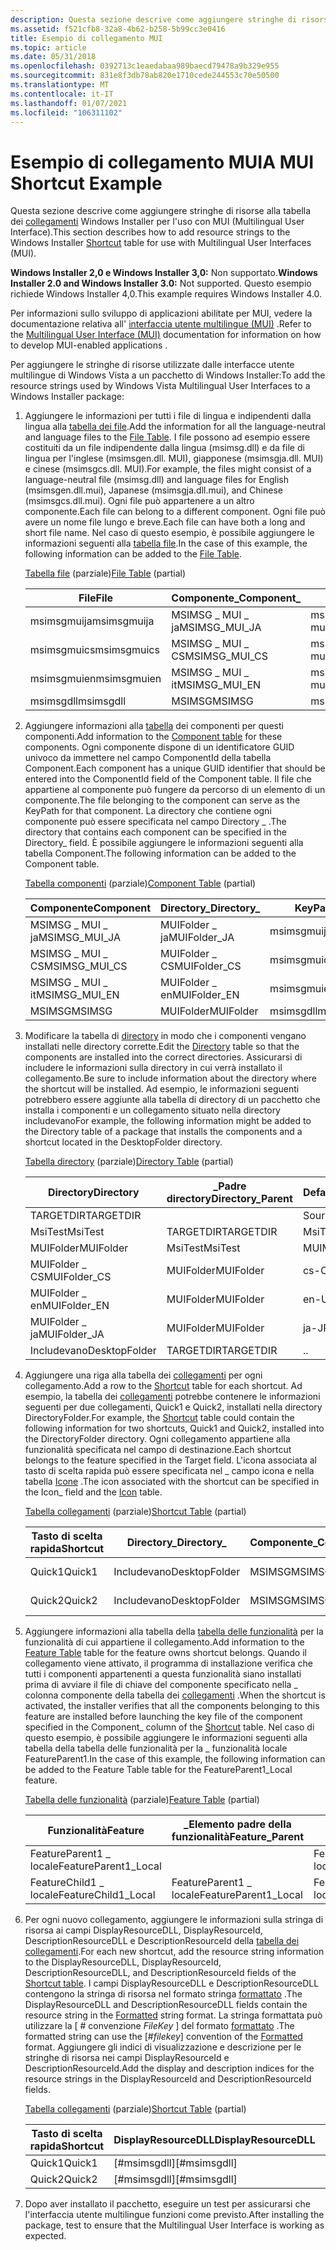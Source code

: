 ```yaml
---
description: Questa sezione descrive come aggiungere stringhe di risorse alla tabella dei collegamenti Windows Installer per l'uso con MUI (Multilingual User Interface).
ms.assetid: f521cfb8-32a8-4b62-b258-5b99cc3e0416
title: Esempio di collegamento MUI
ms.topic: article
ms.date: 05/31/2018
ms.openlocfilehash: 0392713c1eaedabaa989baecd79478a9b329e955
ms.sourcegitcommit: 831e8f3db78ab820e1710cede244553c70e50500
ms.translationtype: MT
ms.contentlocale: it-IT
ms.lasthandoff: 01/07/2021
ms.locfileid: "106311102"
---
```

# <a name="a-mui-shortcut-example"></a><span data-ttu-id="8dc4f-103">Esempio di collegamento MUI</span><span class="sxs-lookup"><span data-stu-id="8dc4f-103">A MUI Shortcut Example</span></span>

<span data-ttu-id="8dc4f-104">Questa sezione descrive come aggiungere stringhe di risorse alla tabella dei [collegamenti](shortcut-table.md) Windows Installer per l'uso con MUI (Multilingual User Interface).</span><span class="sxs-lookup"><span data-stu-id="8dc4f-104">This section describes how to add resource strings to the Windows Installer [Shortcut](shortcut-table.md) table for use with Multilingual User Interfaces (MUI).</span></span>

<span data-ttu-id="8dc4f-105">**Windows Installer 2,0 e Windows Installer 3,0:** Non supportato.</span><span class="sxs-lookup"><span data-stu-id="8dc4f-105">**Windows Installer 2.0 and Windows Installer 3.0:** Not supported.</span></span> <span data-ttu-id="8dc4f-106">Questo esempio richiede Windows Installer 4,0.</span><span class="sxs-lookup"><span data-stu-id="8dc4f-106">This example requires Windows Installer 4.0.</span></span>

<span data-ttu-id="8dc4f-107">Per informazioni sullo sviluppo di applicazioni abilitate per MUI, vedere la documentazione relativa all' [interfaccia utente multilingue (MUI)](/windows/desktop/Intl/multilingual-user-interface) .</span><span class="sxs-lookup"><span data-stu-id="8dc4f-107">Refer to the [Multilingual User Interface (MUI)](/windows/desktop/Intl/multilingual-user-interface) documentation for information on how to develop MUI-enabled applications .</span></span>

<span data-ttu-id="8dc4f-108">Per aggiungere le stringhe di risorse utilizzate dalle interfacce utente multilingue di Windows Vista a un pacchetto di Windows Installer:</span><span class="sxs-lookup"><span data-stu-id="8dc4f-108">To add the resource strings used by Windows Vista Multilingual User Interfaces to a Windows Installer package:</span></span>

1.  <span data-ttu-id="8dc4f-109">Aggiungere le informazioni per tutti i file di lingua e indipendenti dalla lingua alla [tabella dei file](file-table.md).</span><span class="sxs-lookup"><span data-stu-id="8dc4f-109">Add the information for all the language-neutral and language files to the [File Table](file-table.md).</span></span> <span data-ttu-id="8dc4f-110">I file possono ad esempio essere costituiti da un file indipendente dalla lingua (msimsg.dll) e da file di lingua per l'inglese (msimsgen.dll. MUI), giapponese (msimsgja.dll. MUI) e cinese (msimsgcs.dll. MUI).</span><span class="sxs-lookup"><span data-stu-id="8dc4f-110">For example, the files might consist of a language-neutral file (msimsg.dll) and language files for English (msimsgen.dll.mui), Japanese (msimsgja.dll.mui), and Chinese (msimsgcs.dll.mui).</span></span> <span data-ttu-id="8dc4f-111">Ogni file può appartenere a un altro componente.</span><span class="sxs-lookup"><span data-stu-id="8dc4f-111">Each file can belong to a different component.</span></span> <span data-ttu-id="8dc4f-112">Ogni file può avere un nome file lungo e breve.</span><span class="sxs-lookup"><span data-stu-id="8dc4f-112">Each file can have both a long and short file name.</span></span> <span data-ttu-id="8dc4f-113">Nel caso di questo esempio, è possibile aggiungere le informazioni seguenti alla [tabella file](file-table.md).</span><span class="sxs-lookup"><span data-stu-id="8dc4f-113">In the case of this example, the following information can be added to the [File Table](file-table.md).</span></span>

    <span data-ttu-id="8dc4f-114">[Tabella file](file-table.md) (parziale)</span><span class="sxs-lookup"><span data-stu-id="8dc4f-114">[File Table](file-table.md) (partial)</span></span>

    

    | <span data-ttu-id="8dc4f-115">File</span><span class="sxs-lookup"><span data-stu-id="8dc4f-115">File</span></span>        | <span data-ttu-id="8dc4f-116">Componente\_</span><span class="sxs-lookup"><span data-stu-id="8dc4f-116">Component\_</span></span>     | <span data-ttu-id="8dc4f-117">FileName</span><span class="sxs-lookup"><span data-stu-id="8dc4f-117">FileName</span></span>                     |
    |-------------|-----------------|------------------------------|
    | <span data-ttu-id="8dc4f-118">msimsgmuija</span><span class="sxs-lookup"><span data-stu-id="8dc4f-118">msimsgmuija</span></span> | <span data-ttu-id="8dc4f-119">MSIMSG \_ MUI \_ ja</span><span class="sxs-lookup"><span data-stu-id="8dc4f-119">MSIMSG\_MUI\_JA</span></span> | <span data-ttu-id="8dc4f-120">msimsgja.dll\|msimsg.dll. mui</span><span class="sxs-lookup"><span data-stu-id="8dc4f-120">msimsgja.dll\|msimsg.dll.mui</span></span> |
    | <span data-ttu-id="8dc4f-121">msimsgmuics</span><span class="sxs-lookup"><span data-stu-id="8dc4f-121">msimsgmuics</span></span> | <span data-ttu-id="8dc4f-122">MSIMSG \_ MUI \_ CS</span><span class="sxs-lookup"><span data-stu-id="8dc4f-122">MSIMSG\_MUI\_CS</span></span> | <span data-ttu-id="8dc4f-123">msimsgcs.dll\|msimsg.dll. mui</span><span class="sxs-lookup"><span data-stu-id="8dc4f-123">msimsgcs.dll\|msimsg.dll.mui</span></span> |
    | <span data-ttu-id="8dc4f-124">msimsgmuien</span><span class="sxs-lookup"><span data-stu-id="8dc4f-124">msimsgmuien</span></span> | <span data-ttu-id="8dc4f-125">MSIMSG \_ MUI \_ it</span><span class="sxs-lookup"><span data-stu-id="8dc4f-125">MSIMSG\_MUI\_EN</span></span> | <span data-ttu-id="8dc4f-126">msimsgen.dll\|msimsg.dll. mui</span><span class="sxs-lookup"><span data-stu-id="8dc4f-126">msimsgen.dll\|msimsg.dll.mui</span></span> |
    | <span data-ttu-id="8dc4f-127">msimsgdll</span><span class="sxs-lookup"><span data-stu-id="8dc4f-127">msimsgdll</span></span>   | <span data-ttu-id="8dc4f-128">MSIMSG</span><span class="sxs-lookup"><span data-stu-id="8dc4f-128">MSIMSG</span></span>          | <span data-ttu-id="8dc4f-129">msimsg.dll</span><span class="sxs-lookup"><span data-stu-id="8dc4f-129">msimsg.dll</span></span>                   |

    

     

2.  <span data-ttu-id="8dc4f-130">Aggiungere informazioni alla [tabella](component-table.md) dei componenti per questi componenti.</span><span class="sxs-lookup"><span data-stu-id="8dc4f-130">Add information to the [Component table](component-table.md) for these components.</span></span> <span data-ttu-id="8dc4f-131">Ogni componente dispone di un identificatore GUID univoco da immettere nel campo ComponentId della tabella Component.</span><span class="sxs-lookup"><span data-stu-id="8dc4f-131">Each component has a unique GUID identifier that should be entered into the ComponentId field of the Component table.</span></span> <span data-ttu-id="8dc4f-132">Il file che appartiene al componente può fungere da percorso di un elemento di un componente.</span><span class="sxs-lookup"><span data-stu-id="8dc4f-132">The file belonging to the component can serve as the KeyPath for that component.</span></span> <span data-ttu-id="8dc4f-133">La directory che contiene ogni componente può essere specificata nel campo Directory \_ .</span><span class="sxs-lookup"><span data-stu-id="8dc4f-133">The directory that contains each component can be specified in the Directory\_ field.</span></span> <span data-ttu-id="8dc4f-134">È possibile aggiungere le informazioni seguenti alla tabella Component.</span><span class="sxs-lookup"><span data-stu-id="8dc4f-134">The following information can be added to the Component table.</span></span>

    <span data-ttu-id="8dc4f-135">[Tabella componenti](component-table.md) (parziale)</span><span class="sxs-lookup"><span data-stu-id="8dc4f-135">[Component Table](component-table.md) (partial)</span></span>

    

    | <span data-ttu-id="8dc4f-136">Componente</span><span class="sxs-lookup"><span data-stu-id="8dc4f-136">Component</span></span>       | <span data-ttu-id="8dc4f-137">Directory\_</span><span class="sxs-lookup"><span data-stu-id="8dc4f-137">Directory\_</span></span>   | <span data-ttu-id="8dc4f-138">KeyPath</span><span class="sxs-lookup"><span data-stu-id="8dc4f-138">KeyPath</span></span>     |
    |-----------------|---------------|-------------|
    | <span data-ttu-id="8dc4f-139">MSIMSG \_ MUI \_ ja</span><span class="sxs-lookup"><span data-stu-id="8dc4f-139">MSIMSG\_MUI\_JA</span></span> | <span data-ttu-id="8dc4f-140">MUIFolder \_ ja</span><span class="sxs-lookup"><span data-stu-id="8dc4f-140">MUIFolder\_JA</span></span> | <span data-ttu-id="8dc4f-141">msimsgmuija</span><span class="sxs-lookup"><span data-stu-id="8dc4f-141">msimsgmuija</span></span> |
    | <span data-ttu-id="8dc4f-142">MSIMSG \_ MUI \_ CS</span><span class="sxs-lookup"><span data-stu-id="8dc4f-142">MSIMSG\_MUI\_CS</span></span> | <span data-ttu-id="8dc4f-143">MUIFolder \_ CS</span><span class="sxs-lookup"><span data-stu-id="8dc4f-143">MUIFolder\_CS</span></span> | <span data-ttu-id="8dc4f-144">msimsgmuics</span><span class="sxs-lookup"><span data-stu-id="8dc4f-144">msimsgmuics</span></span> |
    | <span data-ttu-id="8dc4f-145">MSIMSG \_ MUI \_ it</span><span class="sxs-lookup"><span data-stu-id="8dc4f-145">MSIMSG\_MUI\_EN</span></span> | <span data-ttu-id="8dc4f-146">MUIFolder \_ en</span><span class="sxs-lookup"><span data-stu-id="8dc4f-146">MUIFolder\_EN</span></span> | <span data-ttu-id="8dc4f-147">msimsgmuien</span><span class="sxs-lookup"><span data-stu-id="8dc4f-147">msimsgmuien</span></span> |
    | <span data-ttu-id="8dc4f-148">MSIMSG</span><span class="sxs-lookup"><span data-stu-id="8dc4f-148">MSIMSG</span></span>          | <span data-ttu-id="8dc4f-149">MUIFolder</span><span class="sxs-lookup"><span data-stu-id="8dc4f-149">MUIFolder</span></span>     | <span data-ttu-id="8dc4f-150">msimsgdll</span><span class="sxs-lookup"><span data-stu-id="8dc4f-150">msimsgdll</span></span>   |

    

     

3.  <span data-ttu-id="8dc4f-151">Modificare la tabella di [directory](directory-table.md) in modo che i componenti vengano installati nelle directory corrette.</span><span class="sxs-lookup"><span data-stu-id="8dc4f-151">Edit the [Directory](directory-table.md) table so that the components are installed into the correct directories.</span></span> <span data-ttu-id="8dc4f-152">Assicurarsi di includere le informazioni sulla directory in cui verrà installato il collegamento.</span><span class="sxs-lookup"><span data-stu-id="8dc4f-152">Be sure to include information about the directory where the shortcut will be installed.</span></span> <span data-ttu-id="8dc4f-153">Ad esempio, le informazioni seguenti potrebbero essere aggiunte alla tabella di directory di un pacchetto che installa i componenti e un collegamento situato nella directory includevano</span><span class="sxs-lookup"><span data-stu-id="8dc4f-153">For example, the following information might be added to the Directory table of a package that installs the components and a shortcut located in the DesktopFolder directory.</span></span>

    <span data-ttu-id="8dc4f-154">[Tabella directory](directory-table.md) (parziale)</span><span class="sxs-lookup"><span data-stu-id="8dc4f-154">[Directory Table](directory-table.md) (partial)</span></span>

    

    | <span data-ttu-id="8dc4f-155">Directory</span><span class="sxs-lookup"><span data-stu-id="8dc4f-155">Directory</span></span>     | <span data-ttu-id="8dc4f-156">\_Padre directory</span><span class="sxs-lookup"><span data-stu-id="8dc4f-156">Directory\_Parent</span></span> | <span data-ttu-id="8dc4f-157">DefaultDir</span><span class="sxs-lookup"><span data-stu-id="8dc4f-157">DefaultDir</span></span> |
    |---------------|-------------------|------------|
    | <span data-ttu-id="8dc4f-158">TARGETDIR</span><span class="sxs-lookup"><span data-stu-id="8dc4f-158">TARGETDIR</span></span>     |                   | <span data-ttu-id="8dc4f-159">SourceDir</span><span class="sxs-lookup"><span data-stu-id="8dc4f-159">SourceDir</span></span>  |
    | <span data-ttu-id="8dc4f-160">MsiTest</span><span class="sxs-lookup"><span data-stu-id="8dc4f-160">MsiTest</span></span>       | <span data-ttu-id="8dc4f-161">TARGETDIR</span><span class="sxs-lookup"><span data-stu-id="8dc4f-161">TARGETDIR</span></span>         | <span data-ttu-id="8dc4f-162">MsiTest:.</span><span class="sxs-lookup"><span data-stu-id="8dc4f-162">MsiTest:.</span></span>  |
    | <span data-ttu-id="8dc4f-163">MUIFolder</span><span class="sxs-lookup"><span data-stu-id="8dc4f-163">MUIFolder</span></span>     | <span data-ttu-id="8dc4f-164">MsiTest</span><span class="sxs-lookup"><span data-stu-id="8dc4f-164">MsiTest</span></span>           | <span data-ttu-id="8dc4f-165">MUI</span><span class="sxs-lookup"><span data-stu-id="8dc4f-165">MUI</span></span>        |
    | <span data-ttu-id="8dc4f-166">MUIFolder \_ CS</span><span class="sxs-lookup"><span data-stu-id="8dc4f-166">MUIFolder\_CS</span></span> | <span data-ttu-id="8dc4f-167">MUIFolder</span><span class="sxs-lookup"><span data-stu-id="8dc4f-167">MUIFolder</span></span>         | <span data-ttu-id="8dc4f-168">cs-CZ</span><span class="sxs-lookup"><span data-stu-id="8dc4f-168">cs-CZ</span></span>      |
    | <span data-ttu-id="8dc4f-169">MUIFolder \_ en</span><span class="sxs-lookup"><span data-stu-id="8dc4f-169">MUIFolder\_EN</span></span> | <span data-ttu-id="8dc4f-170">MUIFolder</span><span class="sxs-lookup"><span data-stu-id="8dc4f-170">MUIFolder</span></span>         | <span data-ttu-id="8dc4f-171">en-US</span><span class="sxs-lookup"><span data-stu-id="8dc4f-171">en-US</span></span>      |
    | <span data-ttu-id="8dc4f-172">MUIFolder \_ ja</span><span class="sxs-lookup"><span data-stu-id="8dc4f-172">MUIFolder\_JA</span></span> | <span data-ttu-id="8dc4f-173">MUIFolder</span><span class="sxs-lookup"><span data-stu-id="8dc4f-173">MUIFolder</span></span>         | <span data-ttu-id="8dc4f-174">ja-JP</span><span class="sxs-lookup"><span data-stu-id="8dc4f-174">ja-JP</span></span>      |
    | <span data-ttu-id="8dc4f-175">Includevano</span><span class="sxs-lookup"><span data-stu-id="8dc4f-175">DesktopFolder</span></span> | <span data-ttu-id="8dc4f-176">TARGETDIR</span><span class="sxs-lookup"><span data-stu-id="8dc4f-176">TARGETDIR</span></span>         | <span data-ttu-id="8dc4f-177">.</span><span class="sxs-lookup"><span data-stu-id="8dc4f-177">.</span></span>          |

    

     

4.  <span data-ttu-id="8dc4f-178">Aggiungere una riga alla tabella dei [collegamenti](shortcut-table.md) per ogni collegamento.</span><span class="sxs-lookup"><span data-stu-id="8dc4f-178">Add a row to the [Shortcut](shortcut-table.md) table for each shortcut.</span></span> <span data-ttu-id="8dc4f-179">Ad esempio, la tabella dei [collegamenti](shortcut-table.md) potrebbe contenere le informazioni seguenti per due collegamenti, Quick1 e Quick2, installati nella directory DirectoryFolder.</span><span class="sxs-lookup"><span data-stu-id="8dc4f-179">For example, the [Shortcut](shortcut-table.md) table could contain the following information for two shortcuts, Quick1 and Quick2, installed into the DirectoryFolder directory.</span></span> <span data-ttu-id="8dc4f-180">Ogni collegamento appartiene alla funzionalità specificata nel campo di destinazione.</span><span class="sxs-lookup"><span data-stu-id="8dc4f-180">Each shortcut belongs to the feature specified in the Target field.</span></span> <span data-ttu-id="8dc4f-181">L'icona associata al tasto di scelta rapida può essere specificata nel \_ campo icona e nella tabella [Icone](icon-table.md) .</span><span class="sxs-lookup"><span data-stu-id="8dc4f-181">The icon associated with the shortcut can be specified in the Icon\_ field and the [Icon](icon-table.md) table.</span></span>

    <span data-ttu-id="8dc4f-182">[Tabella collegamenti](shortcut-table.md) (parziale)</span><span class="sxs-lookup"><span data-stu-id="8dc4f-182">[Shortcut Table](shortcut-table.md) (partial)</span></span>

    

    | <span data-ttu-id="8dc4f-183">Tasto di scelta rapida</span><span class="sxs-lookup"><span data-stu-id="8dc4f-183">Shortcut</span></span> | <span data-ttu-id="8dc4f-184">Directory\_</span><span class="sxs-lookup"><span data-stu-id="8dc4f-184">Directory\_</span></span>   | <span data-ttu-id="8dc4f-185">Componente\_</span><span class="sxs-lookup"><span data-stu-id="8dc4f-185">Component\_</span></span> | <span data-ttu-id="8dc4f-186">Destinazione</span><span class="sxs-lookup"><span data-stu-id="8dc4f-186">Target</span></span>               | <span data-ttu-id="8dc4f-187">Icona</span><span class="sxs-lookup"><span data-stu-id="8dc4f-187">Icon</span></span>             |
    |----------|---------------|-------------|----------------------|------------------|
    | <span data-ttu-id="8dc4f-188">Quick1</span><span class="sxs-lookup"><span data-stu-id="8dc4f-188">Quick1</span></span>   | <span data-ttu-id="8dc4f-189">Includevano</span><span class="sxs-lookup"><span data-stu-id="8dc4f-189">DesktopFolder</span></span> | <span data-ttu-id="8dc4f-190">MSIMSG</span><span class="sxs-lookup"><span data-stu-id="8dc4f-190">MSIMSG</span></span>      | <span data-ttu-id="8dc4f-191">FeatureChild1 \_ locale</span><span class="sxs-lookup"><span data-stu-id="8dc4f-191">FeatureChild1\_Local</span></span> | <span data-ttu-id="8dc4f-192">HelpFileIcon.exe</span><span class="sxs-lookup"><span data-stu-id="8dc4f-192">HelpFileIcon.exe</span></span> |
    | <span data-ttu-id="8dc4f-193">Quick2</span><span class="sxs-lookup"><span data-stu-id="8dc4f-193">Quick2</span></span>   | <span data-ttu-id="8dc4f-194">Includevano</span><span class="sxs-lookup"><span data-stu-id="8dc4f-194">DesktopFolder</span></span> | <span data-ttu-id="8dc4f-195">MSIMSG</span><span class="sxs-lookup"><span data-stu-id="8dc4f-195">MSIMSG</span></span>      | <span data-ttu-id="8dc4f-196">FeatureChild1 \_ locale</span><span class="sxs-lookup"><span data-stu-id="8dc4f-196">FeatureChild1\_Local</span></span> | <span data-ttu-id="8dc4f-197">HelpFileIcon.exe</span><span class="sxs-lookup"><span data-stu-id="8dc4f-197">HelpFileIcon.exe</span></span> |

    

     

5.  <span data-ttu-id="8dc4f-198">Aggiungere informazioni alla tabella della [tabella delle funzionalità](feature-table.md) per la funzionalità di cui appartiene il collegamento.</span><span class="sxs-lookup"><span data-stu-id="8dc4f-198">Add information to the [Feature Table](feature-table.md) table for the feature owns shortcut belongs.</span></span> <span data-ttu-id="8dc4f-199">Quando il collegamento viene attivato, il programma di installazione verifica che tutti i componenti appartenenti a questa funzionalità siano installati prima di avviare il file di chiave del componente specificato nella \_ colonna componente della tabella dei [collegamenti](shortcut-table.md) .</span><span class="sxs-lookup"><span data-stu-id="8dc4f-199">When the shortcut is activated, the installer verifies that all the components belonging to this feature are installed before launching the key file of the component specified in the Component\_ column of the [Shortcut](shortcut-table.md) table.</span></span> <span data-ttu-id="8dc4f-200">Nel caso di questo esempio, è possibile aggiungere le informazioni seguenti alla tabella della tabella delle funzionalità per la \_ funzionalità locale FeatureParent1.</span><span class="sxs-lookup"><span data-stu-id="8dc4f-200">In the case of this example, the following information can be added to the Feature Table table for the FeatureParent1\_Local feature.</span></span>

    <span data-ttu-id="8dc4f-201">[Tabella delle funzionalità](feature-table.md) (parziale)</span><span class="sxs-lookup"><span data-stu-id="8dc4f-201">[Feature Table](feature-table.md) (partial)</span></span>

    

    | <span data-ttu-id="8dc4f-202">Funzionalità</span><span class="sxs-lookup"><span data-stu-id="8dc4f-202">Feature</span></span>               | <span data-ttu-id="8dc4f-203">\_Elemento padre della funzionalità</span><span class="sxs-lookup"><span data-stu-id="8dc4f-203">Feature\_Parent</span></span>       | <span data-ttu-id="8dc4f-204">Titolo</span><span class="sxs-lookup"><span data-stu-id="8dc4f-204">Title</span></span>                 | <span data-ttu-id="8dc4f-205">Attributi</span><span class="sxs-lookup"><span data-stu-id="8dc4f-205">Attributes</span></span> |
    |-----------------------|-----------------------|-----------------------|------------|
    | <span data-ttu-id="8dc4f-206">FeatureParent1 \_ locale</span><span class="sxs-lookup"><span data-stu-id="8dc4f-206">FeatureParent1\_Local</span></span> |                       | <span data-ttu-id="8dc4f-207">FeatureParent1 \_ locale</span><span class="sxs-lookup"><span data-stu-id="8dc4f-207">FeatureParent1\_Local</span></span> | <span data-ttu-id="8dc4f-208">16</span><span class="sxs-lookup"><span data-stu-id="8dc4f-208">16</span></span>         |
    | <span data-ttu-id="8dc4f-209">FeatureChild1 \_ locale</span><span class="sxs-lookup"><span data-stu-id="8dc4f-209">FeatureChild1\_Local</span></span>  | <span data-ttu-id="8dc4f-210">FeatureParent1 \_ locale</span><span class="sxs-lookup"><span data-stu-id="8dc4f-210">FeatureParent1\_Local</span></span> | <span data-ttu-id="8dc4f-211">FeatureParent1 \_ locale</span><span class="sxs-lookup"><span data-stu-id="8dc4f-211">FeatureParent1\_Local</span></span> | <span data-ttu-id="8dc4f-212">0</span><span class="sxs-lookup"><span data-stu-id="8dc4f-212">0</span></span>          |

    

     

6.  <span data-ttu-id="8dc4f-213">Per ogni nuovo collegamento, aggiungere le informazioni sulla stringa di risorsa ai campi DisplayResourceDLL, DisplayResourceId, DescriptionResourceDLL e DescriptionResourceId della [tabella dei collegamenti](shortcut-table.md).</span><span class="sxs-lookup"><span data-stu-id="8dc4f-213">For each new shortcut, add the resource string information to the DisplayResourceDLL, DisplayResourceId, DescriptionResourceDLL, and DescriptionResourceId fields of the [Shortcut table](shortcut-table.md).</span></span> <span data-ttu-id="8dc4f-214">I campi DisplayResourceDLL e DescriptionResourceDLL contengono la stringa di risorsa nel formato stringa [formattato](formatted.md) .</span><span class="sxs-lookup"><span data-stu-id="8dc4f-214">The DisplayResourceDLL and DescriptionResourceDLL fields contain the resource string in the [Formatted](formatted.md) string format.</span></span> <span data-ttu-id="8dc4f-215">La stringa formattata può utilizzare la \[ \# convenzione *FileKey* \] del formato [formattato](formatted.md) .</span><span class="sxs-lookup"><span data-stu-id="8dc4f-215">The formatted string can use the \[\#*filekey*\] convention of the [Formatted](formatted.md) format.</span></span> <span data-ttu-id="8dc4f-216">Aggiungere gli indici di visualizzazione e descrizione per le stringhe di risorsa nei campi DisplayResourceId e DescriptionResourceId.</span><span class="sxs-lookup"><span data-stu-id="8dc4f-216">Add the display and description indices for the resource strings in the DisplayResourceId and DescriptionResourceId fields.</span></span>

    <span data-ttu-id="8dc4f-217">[Tabella collegamenti](shortcut-table.md) (parziale)</span><span class="sxs-lookup"><span data-stu-id="8dc4f-217">[Shortcut Table](shortcut-table.md) (partial)</span></span>

    

    | <span data-ttu-id="8dc4f-218">Tasto di scelta rapida</span><span class="sxs-lookup"><span data-stu-id="8dc4f-218">Shortcut</span></span> | <span data-ttu-id="8dc4f-219">DisplayResourceDLL</span><span class="sxs-lookup"><span data-stu-id="8dc4f-219">DisplayResourceDLL</span></span> | <span data-ttu-id="8dc4f-220">DisplayResourceId</span><span class="sxs-lookup"><span data-stu-id="8dc4f-220">DisplayResourceId</span></span> | <span data-ttu-id="8dc4f-221">DescriptionResourceDLL</span><span class="sxs-lookup"><span data-stu-id="8dc4f-221">DescriptionResourceDLL</span></span> | <span data-ttu-id="8dc4f-222">DescriptionResourceId</span><span class="sxs-lookup"><span data-stu-id="8dc4f-222">DescriptionResourceId</span></span> |
    |----------|--------------------|-------------------|------------------------|-----------------------|
    | <span data-ttu-id="8dc4f-223">Quick1</span><span class="sxs-lookup"><span data-stu-id="8dc4f-223">Quick1</span></span>   | <span data-ttu-id="8dc4f-224">\[\#msimsgdll\]</span><span class="sxs-lookup"><span data-stu-id="8dc4f-224">\[\#msimsgdll\]</span></span>    | <span data-ttu-id="8dc4f-225">36</span><span class="sxs-lookup"><span data-stu-id="8dc4f-225">36</span></span>                | <span data-ttu-id="8dc4f-226">\[\#msimsgdll\]</span><span class="sxs-lookup"><span data-stu-id="8dc4f-226">\[\#msimsgdll\]</span></span>        | <span data-ttu-id="8dc4f-227">37</span><span class="sxs-lookup"><span data-stu-id="8dc4f-227">37</span></span>                    |
    | <span data-ttu-id="8dc4f-228">Quick2</span><span class="sxs-lookup"><span data-stu-id="8dc4f-228">Quick2</span></span>   | <span data-ttu-id="8dc4f-229">\[\#msimsgdll\]</span><span class="sxs-lookup"><span data-stu-id="8dc4f-229">\[\#msimsgdll\]</span></span>    | <span data-ttu-id="8dc4f-230">38</span><span class="sxs-lookup"><span data-stu-id="8dc4f-230">38</span></span>                | <span data-ttu-id="8dc4f-231">\[\#msimsgdll\]</span><span class="sxs-lookup"><span data-stu-id="8dc4f-231">\[\#msimsgdll\]</span></span>        | <span data-ttu-id="8dc4f-232">39</span><span class="sxs-lookup"><span data-stu-id="8dc4f-232">39</span></span>                    |

    

     

7.  <span data-ttu-id="8dc4f-233">Dopo aver installato il pacchetto, eseguire un test per assicurarsi che l'interfaccia utente multilingue funzioni come previsto.</span><span class="sxs-lookup"><span data-stu-id="8dc4f-233">After installing the package, test to ensure that the Multilingual User Interface is working as expected.</span></span>

 

 

